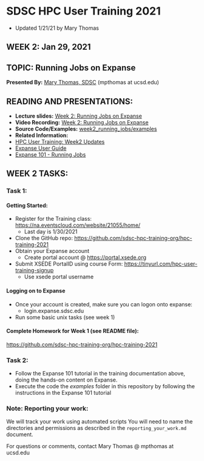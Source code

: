 # SDSC HPC User Training 2021
* Updated 1/21/21 by Mary Thomas

## WEEK 2: Jan 29, 2021

## TOPIC:  Running Jobs on Expanse
**Presented By:** [Mary Thomas, SDSC](https://hpc-students.sdsc.edu/instr_bios/mary_thomas.html) (mpthomas at ucsd.edu)


## READING AND PRESENTATIONS:
* **Lecture slides:** [Week 2: Running Jobs on Expanse](https://github.com/sdsc-hpc-training-org/hpc-training-2021/blob/main/week2_running_jobs/HPC_UT21_Week2_Updates_01_29_21.pdf)
* **Video Recording:** [Week 2: Running Jobs on Expanse](https://www.youtube.com/watch?v=nTcOp7LNle0)
* **Source Code/Examples:** [week2_running_jobs/examples](https://github.com/sdsc-hpc-training-org/hpc-training-2021/tree/main/week2_running_jobs/examples)
* **Related Information:**
* [HPC User Training: Week2 Updates](./HPC_UT21_Week2_Updates_01_29_21.pdf)
* [Expanse User Guide](https://www.sdsc.edu/support/user_guides/expanse.html)
* [Expanse 101 - Running Jobs](https://hpc-training.sdsc.edu/expanse-101/)

## WEEK 2 TASKS:

### Task 1: 
#### Getting Started:
* Register for the Training class: https://na.eventscloud.com/website/21055/home/
   * Last day is 1/30/2021
* Clone the GitHub repo: https://github.com/sdsc-hpc-training-org/hpc-training-2021
* Obtain your Expanse  account
   * Create portal account @ https://portal.xsede.org 
* Submit XSEDE PortalID using course Form:  https://tinyurl.com/hpc-user-training-signup
   * Use xsede portal username
#### Logging on to Expanse
* Once your account is created, make sure you can logon onto expanse:
   * login.expanse.sdsc.edu
* Run some basic unix tasks (see week 1)
####  Complete Homework for Week 1  (see README file):
https://github.com/sdsc-hpc-training-org/hpc-training-2021

### Task 2:
* Follow the Expanse 101 tutorial in the training documentation above, doing the hands-on content on Expanse.
* Execute the code the *examples* folder in this repository by following the instructions in the Expanse 101 tutorial

### Note: Reporting your work:
We will track your work using automated scripts
You will need to name the directories and permissions as described in the ``reporting_your_work.md`` document.

For questions or comments, contact Mary Thomas @ mpthomas  at  ucsd.edu
